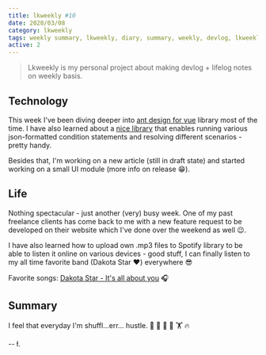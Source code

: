 ```yaml
---
title: lkweekly #10
date: 2020/03/08
category: lkweekly
tags: weekly summary, lkweekly, diary, summary, weekly, devlog, lkweekly2020
active: 2
---
```


> Lkweekly is my personal project about making devlog + lifelog notes on weekly basis.

## Technology

This week I've been diving deeper into [ant design for vue](https://www.antdv.com/docs/vue/introduce/) library most of the time. I have also learned about a [nice library](https://github.com/CacheControl/json-rules-engine) that enables running various json-formatted condition statements and resolving different scenarios - pretty handy.

Besides that, I'm working on a new article (still in draft state) and started working on a small UI module (more info on release 😁).

## Life

Nothing spectacular - just another (very) busy week. One of my past freelance clients has come back to me with a new feature request to be developed on their website which I've done over the weekend as well 😉.

I have also learned how to upload own .mp3 files to Spotify library to be able to listen it online on various devices - good stuff, I can finally listen to my all time favorite band (Dakota Star ❤️) everywhere 😎

Favorite songs: [Dakota Star - It's all about you](https://www.youtube.com/watch?v=-jI_NpFV70Y) 🎧

## Summary

I feel that everyday I'm shuffl...err... hustle. 🤵 💪 🏃 💼 🏋 🔥

-- ł.
